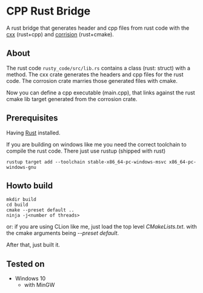 # CPP Rust Bridge

A rust bridge that generates header and cpp files from rust code with
the [cxx](https://cxx.rs/) (rust+cpp) and [corrision](https://github.com/corrosion-rs/corrosion) (rust+cmake).


## About

The rust code `rusty_code/src/lib.rs` contains a class (rust: struct) with a method.
The cxx crate generates the headers and cpp files for the rust code.
The corrosion crate marries those generated files with cmake.

Now you can define a cpp executable (main.cpp), that links against the rust cmake
lib target generated from the corrosion crate.

## Prerequisites

Having [Rust](https://www.rust-lang.org/tools/install) installed.

If you are building on windows like me you need the correct toolchain
to compile the rust code.
There just use rustup (shipped with rust)

```
rustup target add --toolchain stable-x86_64-pc-windows-msvc x86_64-pc-windows-gnu
```

## Howto build

```
mkdir build
cd build
cmake --preset default ..
ninja -j<number of threads>
```

or: if you are using CLion like me, just load the top level *CMakeLists.txt*.
with the cmake arguments being *--preset default*.

After that, just built it.

## Tested on

- Windows 10
  - with MinGW